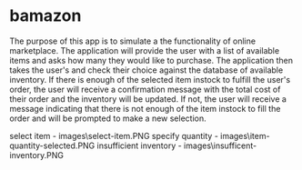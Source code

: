 # bamazon
The purpose of this app is to simulate a the functionality of online marketplace. The application will provide the user with a list of available items and asks how many they would like to purchase. The application then takes the user's and check their choice against the database of available inventory. If there is enough of the selected item instock to fulfill the user's order, the user will receive a confirmation message with the total cost of their order and the inventory will be updated. If not, the user will receive a message indicating that there is not enough of the item instock to fill the order and will be prompted to make a new selection. 


select item - images\select-item.PNG
specify quantity - images\item-quantity-selected.PNG
insufficient inventory - images\insufficent-inventory.PNG